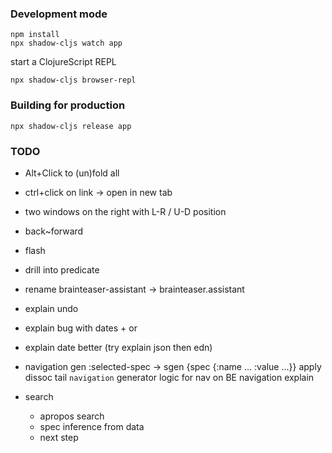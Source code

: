 
### Development mode
```
npm install
npx shadow-cljs watch app
```
start a ClojureScript REPL
```
npx shadow-cljs browser-repl
```
### Building for production

```
npx shadow-cljs release app
```
### TODO

- Alt+Click to (un)fold all
- ctrl+click on link -> open in new tab
- two windows on the right with L-R / U-D position
- back~forward
- flash

- drill into predicate
- rename brainteaser-assistant -> brainteaser.assistant
- explain undo
- explain bug with dates + or
- explain date better (try explain json then edn)

- navigation gen
  :selected-spec -> sgen {spec {:name ... :value ...}}
  apply dissoc tail
  `navigation` generator
  logic for nav on BE
  navigation explain

- search
  - apropos search
  - spec inference from data
  - next step
